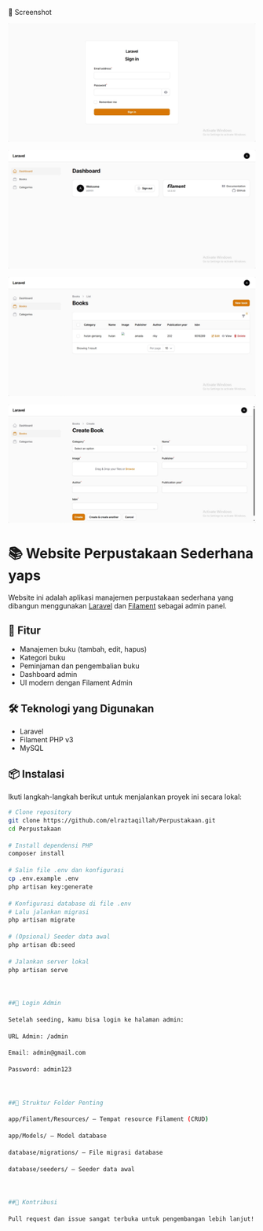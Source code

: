 📸 Screenshot

<p align="center"><a href="" target="_blank"><img src="resources\assets\1.png" width="600" alt=""></a></p>

<p align="center"><a href="" target="_blank"><img src="resources\assets\2.png" width="600" alt=""></a></p>

<p align="center"><a href="" target="_blank"><img src="resources\assets\3.png" width="600" alt=""></a></p>

<p align="center"><a href="" target="_blank"><img src="resources\assets\4.png" width="600" alt=""></a></p>


# 📚 Website Perpustakaan Sederhana yaps

Website ini adalah aplikasi manajemen perpustakaan sederhana yang dibangun menggunakan [Laravel](https://laravel.com/) dan [Filament](https://filamentphp.com/) sebagai admin panel.

## 🚀 Fitur

- Manajemen buku (tambah, edit, hapus)
- Kategori buku
- Peminjaman dan pengembalian buku
- Dashboard admin 
- UI modern dengan Filament Admin

## 🛠️ Teknologi yang Digunakan

- Laravel
- Filament PHP v3
- MySQL 


## 📦 Instalasi

Ikuti langkah-langkah berikut untuk menjalankan proyek ini secara lokal:

```bash
# Clone repository
git clone https://github.com/elraztaqillah/Perpustakaan.git
cd Perpustakaan

# Install dependensi PHP
composer install

# Salin file .env dan konfigurasi
cp .env.example .env
php artisan key:generate

# Konfigurasi database di file .env
# Lalu jalankan migrasi
php artisan migrate

# (Opsional) Seeder data awal
php artisan db:seed

# Jalankan server lokal
php artisan serve



##🔐 Login Admin

Setelah seeding, kamu bisa login ke halaman admin:

URL Admin: /admin

Email: admin@gmail.com

Password: admin123



##📁 Struktur Folder Penting

app/Filament/Resources/ – Tempat resource Filament (CRUD)

app/Models/ – Model database

database/migrations/ – File migrasi database

database/seeders/ – Seeder data awal



##🤝 Kontribusi

Pull request dan issue sangat terbuka untuk pengembangan lebih lanjut!




